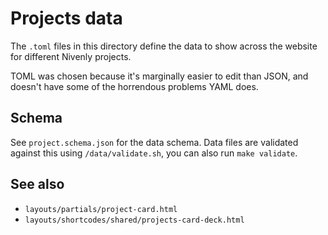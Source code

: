 # Projects data

The `.toml` files in this directory define the data to show across the website for different Nivenly projects.

TOML was chosen because it's marginally easier to edit than JSON, and doesn't have some of the horrendous problems YAML does.

## Schema

See `project.schema.json` for the data schema. Data files are validated against this using `/data/validate.sh`, you can also run `make validate`.

## See also

- `layouts/partials/project-card.html`
- `layouts/shortcodes/shared/projects-card-deck.html`
